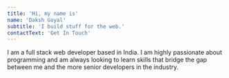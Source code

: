 ```yaml
---
title: 'Hi, my name is'
name: 'Daksh Goyal'
subtitle: 'I build stuff for the web.'
contactText: 'Get In Touch'
---
```


I am a full stack web developer based in India. I am highly passionate about programming and am always looking to learn skills that bridge the gap between me and the more senior developers in the industry.
